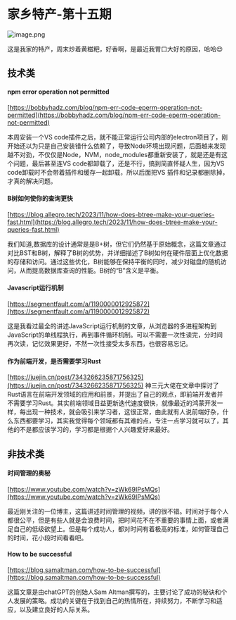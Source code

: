 # 家乡特产-第十五期


![image.png](https://www.freeimg.cn/i/2024/03/10/65ed738864178.jpg)


这是我家的特产，周末炒着黄糍粑，好香啊，是最近我胃口大好的原因，哈哈😍

## 技术类

#### npm error operation not permitted
[https://bobbyhadz.com/blog/npm-err-code-eperm-operation-not-permitted](https://bobbyhadz.com/blog/npm-err-code-eperm-operation-not-permitted)

本周安装一个VS code插件之后，就不能正常运行公司内部的electron项目了，刚开始还以为只是自己安装错什么依赖了，导致Node环境出现问题，后面越来发现越不对劲，不仅仅是Node，NVM，node_modules都重新安装了，就是还是有这个问题，最后甚至连VS code都卸载了，还是不行，搞到简直怀疑人生，因为VS code卸载时不会带着插件和缓存一起卸载，所以后面把VS 插件和记录都删除掉，才真的解决问题。

#### B树如何使你的查询更快

[https://blog.allegro.tech/2023/11/how-does-btree-make-your-queries-fast.html](https://blog.allegro.tech/2023/11/how-does-btree-make-your-queries-fast.html)

我们知道,数据库的设计通常是是B+树，但它们仍然基于原始概念，这篇文章通过对比BST和B树，解释了B树的优势，并详细描述了B树如何在硬件层面上优化数据的存储和访问。通过这些优化，B树能够在保持平衡的同时，减少对磁盘的随机访问，从而提高数据库查询的性能。B树的“B”含义是平衡。

#### Javascript运行机制
[https://segmentfault.com/a/1190000012925872](https://segmentfault.com/a/1190000012925872)

这是我看过最全的讲述JavaScript运行机制的文章，从浏览器的多进程架构到JavaScript的单线程执行，再到事件循环机制。可以不需要一次性读完，分时间再次读，记忆效果更好，不然一次性接受太多东西，也很容易忘记。


#### 作为前端开发，是否需要学习Rust

[https://juejin.cn/post/7343266235871756325](https://juejin.cn/post/7343266235871756325)
神三元大佬在文章中探讨了Rust语言在前端开发领域的应用和前景，并提出了自己的观点，即前端开发者并不需要学习Rust。其实前端领域日益更新迭代速度很快，就像最近的鸿蒙开发一样，每出现一种技术，就会吸引来学习者，这很正常，由此就有人说前端好杂，什么东西都要学习，其实我觉得每个领域都有其难的点，专注一点学习就可以了，其他的不是都应该学习的，学习都是根据个人兴趣爱好来最好。

## 非技术类

#### 时间管理的奥秘

[https://www.youtube.com/watch?v=zWk69IPsMQs](https://www.youtube.com/watch?v=zWk69IPsMQs)

最近刚关注的一位博主，这篇讲述时间管理的视频，讲的很不错。时间对于每个人都很公平，但是有些人就是会浪费时间，把时间花不在不重要的事情上面，或者满足自己的低级欲望上。但是每个成功人，都对时间有着极高的标准，如何管理自己的时间，花小段时间看看吧。


#### How to be successful

[https://blog.samaltman.com/how-to-be-successful](https://blog.samaltman.com/how-to-be-successful)

这篇文章是由chatGPT的创始人Sam Altman撰写的，主要讨论了成功的秘诀和个人发展的策略。成功的关键在于找到自己的热情所在，持续努力，不断学习和适应，以及建立良好的人际关系。



